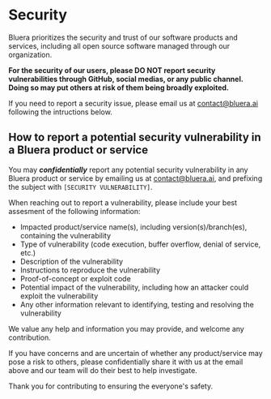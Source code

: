 # Security

Bluera prioritizes the security and trust of our software products and services, including all open source software managed through our organization.

**For the security of our users, please DO NOT report security vulnerabilities through GitHub, social medias, or any public channel. Doing so may put others at risk of them being broadly exploited.**

If you need to report a security issue, please email us at [contact@bluera.ai](mailto:contact@bluera.ai) following the intructions below.

## How to report a potential security vulnerability in a Bluera product or service

You may ***confidentially*** report any potential security vulnerability in any Bluera product or service by emailing us at [contact@bluera.ai](mailto:contact@bluera.ai), and prefixing the subject with `[SECURITY VULNERABILITY]`.

When reaching out to report a vulnerability, please include your best assesment of the following information:

- Impacted product/service name(s), including version(s)/branch(es), containing the vulnerability
- Type of vulnerability (code execution, buffer overflow, denial of service, etc.)
- Description of the vulnerability
- Instructions to reproduce the vulnerability
- Proof-of-concept or exploit code
- Potential impact of the vulnerability, including how an attacker could exploit the vulnerability
- Any other information relevant to identifying, testing and resolving the vulnerability

We value any help and information you may provide, and welcome any contribution.

If you have concerns and are uncertain of whether any product/service may pose a risk to others, please confidentially share it with us at the email above and our team will do their best to help investigate.

Thank you for contributing to ensuring the everyone's safety.

